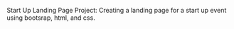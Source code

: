 Start Up Landing Page Project:
Creating a landing page for a start up event using bootsrap, html, and css.
